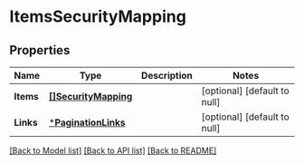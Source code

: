 # ItemsSecurityMapping

## Properties
Name | Type | Description | Notes
------------ | ------------- | ------------- | -------------
**Items** | [**[]SecurityMapping**](SecurityMapping.md) |  | [optional] [default to null]
**Links** | [***PaginationLinks**](PaginationLinks.md) |  | [optional] [default to null]

[[Back to Model list]](../README.md#documentation-for-models) [[Back to API list]](../README.md#documentation-for-api-endpoints) [[Back to README]](../README.md)


